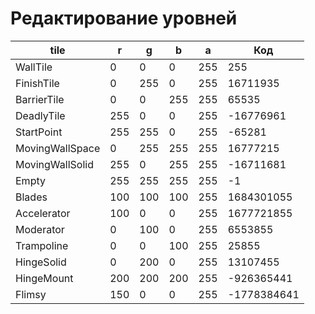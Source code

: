 # Редактирование уровней

| tile            | r   | g   | b   | a   | Код         |
|-----------------|-----|-----|-----|-----|-------------|
| WallTile        | 0   | 0   | 0   | 255 | 255         |
| FinishTile      | 0   | 255 | 0   | 255 | 16711935    |
| BarrierTile     | 0   | 0   | 255 | 255 | 65535       |
| DeadlyTile      | 255 | 0   | 0   | 255 | -16776961   |
| StartPoint      | 255 | 255 | 0   | 255 | -65281      |
| MovingWallSpace | 0   | 255 | 255 | 255 | 16777215    |
| MovingWallSolid | 255 | 0   | 255 | 255 | -16711681   |
| Empty           | 255 | 255 | 255 | 255 | -1          |
| Blades          | 100 | 100 | 100 | 255 | 1684301055  |
| Accelerator     | 100 | 0   | 0   | 255 | 1677721855  |
| Moderator       | 0   | 100 | 0   | 255 | 6553855     |
| Trampoline      | 0   | 0   | 100 | 255 | 25855       |
| HingeSolid      | 0   | 200 | 0   | 255 | 13107455    |
| HingeMount      | 200 | 200 | 200 | 255 | -926365441  |
| Flimsy          | 150 | 0   | 0   | 255 | -1778384641 |
